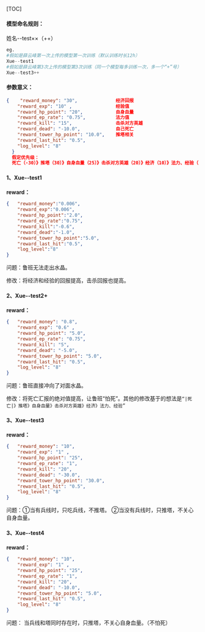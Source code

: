 

[TOC]

#### 模型命名规则： 

姓名--test××（++）

```python
eg.
#假如是薛云峰第一次上传的模型第一次训练（默认训练时长12h）
Xue--test1
#假如是薛云峰第3次上传的模型第3次训练（同一个模型每多训练一次，多一个“+”号）
Xue--test3++
```

#### 参数意义：

```json
{    "reward_money": "30",              经济回报
    "reward_exp": "10" ,                经验值 
    "reward_hp_point": "20",            自身血量
    "reward_ep_rate": "0.75",           法力值
    "reward_kill": "15",                击杀对方英雄
    "reward_dead": "-10.0",             自己死亡
    "reward_tower_hp_point": "10.0",    推塔相关
    "reward_last_hit": "0.5",
    "log_level": "8"
  }
  假定优先级：
  死亡（-30）》推塔（30）》自身血量（25）》击杀对方英雄（20）》经济（10）》法力、经验（1）
```



#### 1、Xue--test1

**reward：**

```json
{	"reward_money":"0.006",
    "reward_exp":"0.006",
    "reward_hp_point":"2.0",
    "reward_ep_rate":"0.75",
    "reward_kill":"-0.6",
    "reward_dead":"-1.0",
    "reward_tower_hp_point":"5.0",
    "reward_last_hit":"0.5",
    "log_level":"8"
}
```

问题：鲁班无法走出水晶。

修改：将经济和经验的回报提高，击杀回报也提高。



#### 2、Xue--test2+

**reward：**

```json
{   "reward_money": "0.8",
    "reward_exp": "0.6" ,
    "reward_hp_point": "5.0",
    "reward_ep_rate": "0.75",
    "reward_kill": "5",
    "reward_dead": "-5.0",
    "reward_tower_hp_point": "5.0",
    "reward_last_hit": "0.5",
    "log_level": "8"
}
```

问题：鲁班直接冲向了对面水晶。

修改：将死亡汇报的绝对值提高，让鲁班“怕死”。其他的修改基于的想法是`“|死亡|》推塔》自身血量》击杀对方英雄》经济》法力、经验”`



#### 3、Xue--test3

**reward：**

```json
{   "reward_money": "10",
    "reward_exp": "1" ,
    "reward_hp_point": "25",
    "reward_ep_rate": "1",
    "reward_kill": "20",
    "reward_dead": "-30.0",
    "reward_tower_hp_point": "30.0",
    "reward_last_hit": "0.5",
    "log_level": "8"
}
```

问题：①当有兵线时，只吃兵线，不推塔。  ②当没有兵线时，只推塔，不关心自身血量。


#### 3、Xue--test4

**reward：**

```json
{   "reward_money": "10",
    "reward_exp": "1" ,
    "reward_hp_point": "25",
    "reward_ep_rate": "1",
    "reward_kill": "20",
    "reward_dead": "-10.0",
    "reward_tower_hp_point": "5.0",
    "reward_last_hit": "0.5",
    "log_level": "8"
}
```
问题： 当兵线和塔同时存在时，只推塔，不关心自身血量。（不怕死）
